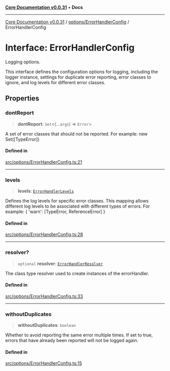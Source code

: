 [**Core Documentation v0.0.31**](../../../README.md) • **Docs**

***

[Core Documentation v0.0.31](../../../modules.md) / [options/ErrorHandlerConfig](../README.md) / ErrorHandlerConfig

# Interface: ErrorHandlerConfig

Logging options.

This interface defines the configuration options for logging, including the logger instance,
settings for duplicate error reporting, error classes to ignore, and log levels for different error classes.

## Properties

### dontReport

> **dontReport**: `Set`\<(...`args`) => `Error`\>

A set of error classes that should not be reported.
For example: new Set([TypeError])

#### Defined in

[src/options/ErrorHandlerConfig.ts:21](https://github.com/stonemjs/core/blob/063868c8035bce8a9a9b73263c757aec9b0c12c8/src/options/ErrorHandlerConfig.ts#L21)

***

### levels

> **levels**: [`ErrorHandlerLevels`](../../../definitions/type-aliases/ErrorHandlerLevels.md)

Defines the log levels for specific error classes.
This mapping allows different log levels to be associated with different types of errors.
For example: { 'warn': [TypeError, ReferenceError] }

#### Defined in

[src/options/ErrorHandlerConfig.ts:28](https://github.com/stonemjs/core/blob/063868c8035bce8a9a9b73263c757aec9b0c12c8/src/options/ErrorHandlerConfig.ts#L28)

***

### resolver?

> `optional` **resolver**: [`ErrorHandlerResolver`](../../../definitions/type-aliases/ErrorHandlerResolver.md)

The class type resolver used to create instances of the errorHandler.

#### Defined in

[src/options/ErrorHandlerConfig.ts:33](https://github.com/stonemjs/core/blob/063868c8035bce8a9a9b73263c757aec9b0c12c8/src/options/ErrorHandlerConfig.ts#L33)

***

### withoutDuplicates

> **withoutDuplicates**: `boolean`

Whether to avoid reporting the same error multiple times.
If set to true, errors that have already been reported will not be logged again.

#### Defined in

[src/options/ErrorHandlerConfig.ts:15](https://github.com/stonemjs/core/blob/063868c8035bce8a9a9b73263c757aec9b0c12c8/src/options/ErrorHandlerConfig.ts#L15)
